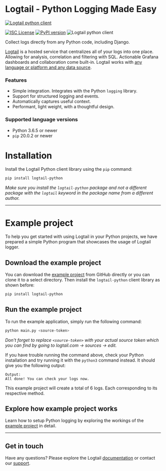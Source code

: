 # Logtail - Python Logging Made Easy
  
  [![Logtail python client](https://user-images.githubusercontent.com/19272921/154085622-59997d5a-3f91-4bc9-a815-3b8ead16d28d.jpeg)](https://betterstack.com/logtail)


[![ISC License](https://img.shields.io/badge/license-ISC-ff69b4.svg)](LICENSE.md)
[![PyPI version](https://badge.fury.io/py/logtail-python.svg)](https://badge.fury.io/py/logtail-python)
![Logtail python client](https://github.com/logtail/logtail-python/actions/workflows/main.yml/badge.svg?branch=master)

Collect logs directly from any Python code, including Django.

[Logtail](https://logtail.com) is a hosted service that centralizes all of your logs into one place. Allowing for analysis, correlation and filtering with SQL. Actionable Grafana dashboards and collaboration come built-in. Logtail works with [any language or platform and any data source](https://docs.logtail.com/). 

### Features
- Simple integration. Integrates with the Python `logging` library.
- Support for structured logging and events.
- Automatically captures useful context.
- Performant, light weight, with a thoughtful design.

### Supported language versions
- Python 3.6.5 or newer
- `pip` 20.0.2 or newer

# Installation
Install the Logtail Python client library using the `pip` command:

```bash
pip install logtail-python
```

*Make sure you install the `logtail-python` package and not a different package with the `logtail` keyword in the package name from a different author.*

---

# Example project

To help you get started with using Logtail in your Python projects, we have prepared a simple Python program that showcases the usage of Logtail logger.

## Download the example project

You can download the [example project](https://github.com/logtail/logtail-python/tree/master/example-project) from GitHub directly or you can clone it to a select directory. Then install the `logtail-python` client library as shown before:

```bash
pip install logtail-python
```

 ## Run the example project
 
 To run the example application, simply run the following command:

```bash
python main.py <source-token>
```

*Don't forget to replace `<source-token>` with your actual source token which you can find by going to logtail.com -> sources -> edit.*


If you have trouble running the command above, check your Python installation and try running it with the `python3` command instead. It should give you the following output:

```
Output:
All done! You can check your logs now.
```

This example project will create a total of 6 logs. Each corresponding to its respective method.

## Explore how example project works
 
Learn how to setup Python logging by exploring the workings of the [example project](https://github.com/logtail/logtail-python/tree/master/example-project) in detail. 
 
---
 
## Get in touch

Have any questions? Please explore the Logtail [documentation](https://docs.logtail.com/) or contact our [support](https://betterstack.com/help).
